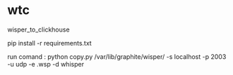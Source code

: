 # wtc
wisper_to_clickhouse

pip install -r requirements.txt

run comand : python copy.py  /var/lib/graphite/wisper/ -s localhost -p 2003 -u udp -e .wsp -d whisper
